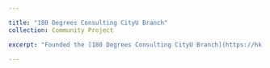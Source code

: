 ```yaml
---

title: "180 Degrees Consulting CityU Branch"
collection: Community Project

excerpt: "Founded the [180 Degrees Consulting CityU Branch](https://hk.linkedin.com/company/180dc-cityu) after my academic exchange to Copenhagen with the hope of generating social impact in Hong Kong. It was back in the days during Covid-19 and I am eternally grateful for everyone who showed up to make this possible."

---
```

